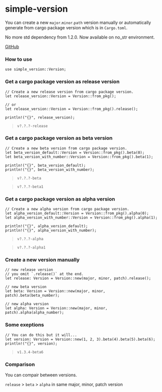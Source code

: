 # simple-version
You can create a new `major`.`minor`.`path` version manually or automatically generate from cargo package version which is in `Cargo.toml`.

No more std dependency from 1.2.0. Now available on no_str environment.

[GitHub](https://github.com/foolkat/simple-version)

### How to use
```
use simple_version::Version;
```

### Get a cargo package version as release version
```
// Create a new release version from cargo package version.
let release_version::Version = Version::from_pkg();

// or
let release_version::Version = Version::from_pkg().release();

println!("{}", release_version);
```
> `v?.?.?-release`

### Get a cargo package version as beta version
```
// Create a new beta version from cargo package version.
let beta_version_default::Version = Version::from_pkg().beta(0);
let beta_version_with_number::Version = Version::from_pkg().beta(1);

println!("{}", beta_version_default);
println!("{}", beta_version_with_number);
```
> `v?.?.?-beta`

> `v?.?.?-beta1`

### Get a cargo package version as alpha version
```
// Create a new alpha version from cargo package version.
let alpha_version_default::Version = Version::from_pkg().alpha(0);
let alpha_version_with_number::Version = Version::from_pkg().alpha(1);

println!("{}", alpha_version_default);
println!("{}", alpha_version_with_number);
```
> `v?.?.?-alpha`

> `v?.?.?-alpha1`

### Create a new version manually
```
// new release version
// you omit `.release()` at the end.
let release: Version = Version::new(major, minor, patch).release();

// new beta version
let beta: Version = Version::new(major, minor, patch).beta(beta_number);

// new alpha version
let alpha: Version = Version::new(major, minor, patch).alpha(alpha_number);
```

### Some exeptions
```
// You can do this but it will...
let version: Version = Version::new(1, 2, 3).beta(4).beta(5).beta(6);
println!("{}", version);
```
> `v1.3.4-beta6`

### Comparison
You can compair between versions.

`release` > `beta` > `alpha` in same major, minor, patch version
